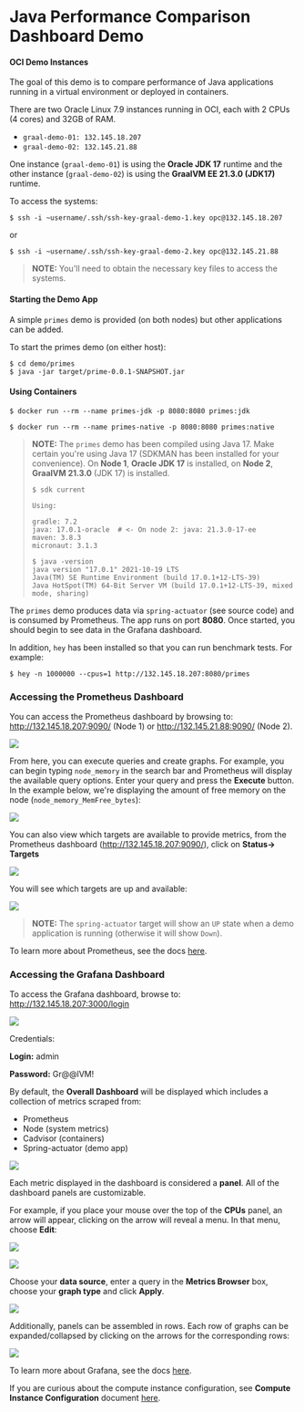 
# Java Performance Comparison Dashboard Demo

#### OCI Demo Instances

The goal of this demo is to compare performance of Java applications running in a virtual environment or deployed in containers.  

There are two Oracle Linux 7.9 instances running in OCI, each with 2 CPUs (4 cores) and 32GB of RAM.  

* `graal-demo-01: 132.145.18.207`
* `graal-demo-02: 132.145.21.88`

One instance (`graal-demo-01`) is using the **Oracle JDK 17** runtime and the other instance (`graal-demo-02`) is using the **GraalVM EE 21.3.0 (JDK17)** runtime.

To access the systems:
```
$ ssh -i ~username/.ssh/ssh-key-graal-demo-1.key opc@132.145.18.207
```
or

```
$ ssh -i ~username/.ssh/ssh-key-graal-demo-2.key opc@132.145.21.88
```

> **NOTE:** You'll need to obtain the necessary key files to access the systems.

#### Starting the Demo App

A simple `primes` demo is provided (on both nodes) but other applications can be added.

To start the primes demo (on either host):

```
$ cd demo/primes
$ java -jar target/prime-0.0.1-SNAPSHOT.jar
```

#### Using Containers

```
$ docker run --rm --name primes-jdk -p 8080:8080 primes:jdk
```
```
$ docker run --rm --name primes-native -p 8080:8080 primes:native
```

> **NOTE:** 
> The `primes` demo has been compiled using Java 17.  Make certain you're using Java 17 (SDKMAN has been installed for your convenience). On **Node 1**, **Oracle JDK 17** is installed, on **Node 2**, **GraalVM 21.3.0** (JDK 17) is installed.
>```
> $ sdk current
>
> Using:
>
> gradle: 7.2
> java: 17.0.1-oracle  # <- On node 2: java: 21.3.0-17-ee
> maven: 3.8.3
> micronaut: 3.1.3
>
> $ java -version
> java version "17.0.1" 2021-10-19 LTS
> Java(TM) SE Runtime Environment (build 17.0.1+12-LTS-39)
> Java HotSpot(TM) 64-Bit Server VM (build 17.0.1+12-LTS-39, mixed mode, sharing)
>```

The `primes` demo produces data via `spring-actuator` (see source code) and is consumed by Prometheus. The app runs on port **8080**. Once started, you should begin to see data in the Grafana dashboard.

In addition, `hey` has been installed so that you can run benchmark tests. For example:

```
$ hey -n 1000000 --cpus=1 http://132.145.18.207:8080/primes
```

### Accessing the Prometheus Dashboard

You can access the Prometheus dashboard by browsing to: http://132.145.18.207:9090/ (Node 1) or http://132.145.21.88:9090/ (Node 2).

![](images/dashboard-8.png)

From here, you can execute queries and create graphs.  For example, you can begin typing `node_memory` in the search bar and Prometheus will display the available query options. Enter your query and press the **Execute** button.  In the example below, we're displaying the amount of free memory on the node (`node_memory_MemFree_bytes`):

![](images/dashboard-11.png)

You can also view which targets are available to provide metrics, from the Prometheus dashboard (http://132.145.18.207:9090/), click on **Status-> Targets**

![](images/dashboard-9.png)

You will see which targets are up and available:

![](images/dashboard-7.png)

> **NOTE:** The `spring-actuator` target will show an `UP` state when a demo application is running (otherwise it will show `Down`).

To learn more about Prometheus, see the docs [here](https://prometheus.io/docs/introduction/overview/).

### Accessing the Grafana Dashboard

To access the Grafana dashboard, browse to: http://132.145.18.207:3000/login

![](images/dashboard-5.png)

Credentials:

**Login:** admin

**Password:** Gr@@lVM!

By default, the **Overall Dashboard** will be displayed which includes a collection of metrics scraped from:

* Prometheus
* Node (system metrics)
* Cadvisor (containers)
* Spring-actuator (demo app)

![](images/dashboard-1.png)

Each metric displayed in the dashboard is considered a **panel**. All of the dashboard panels are customizable. 

For example, if you place your mouse over the top of the **CPUs** panel, an arrow will appear, clicking on the arrow will reveal a menu.  In that menu, choose **Edit**:

![](images/dashboard-12.png)

![](images/dashboard-13.png)

Choose your **data source**, enter a query in the **Metrics Browser** box, choose your **graph type** and click **Apply**.

![](images/dashboard-14.png)

Additionally, panels can be assembled in rows. Each row of graphs can be expanded/collapsed by clicking on the arrows for the corresponding rows:

![](images/dashboard-10.png)

To learn more about Grafana, see the docs [here](https://grafana.com/docs/).

If you are curious about the compute instance configuration, see **Compute Instance Configuration** document [here](ComputeConfiguration.md).
